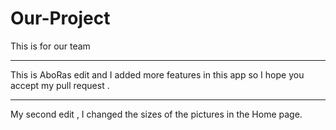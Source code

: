 # Our-Project
This is for our team 
 
----------------------

This is AboRas edit and I added more features in this app so I hope you accept my pull request .
 
 ---------------------
 My second edit , I changed the sizes of the pictures in the Home page.
